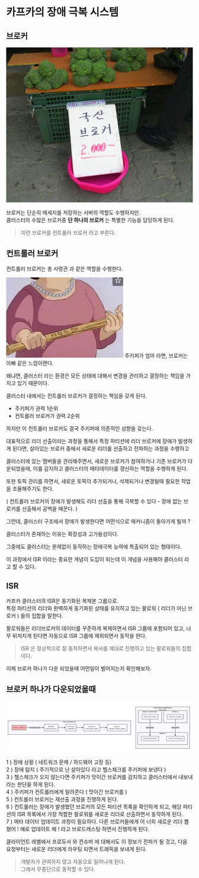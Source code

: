 # 카프카의 장애 극복 시스템

## 브로커
![브로크리](../image/broker_img.png)

브로커는 단순히 메세지를 저장하는 서버의 역할도 수행하지만.  
클러스터의 수많은 브로커중 **단 하나의 브로커** 는 특별한 기능을 담당하게 된다.  

> 이런 브로커를 컨트롤러 브로커 라고 부른다.

## 컨트롤러 브로커
컨트롤러 브로커는 총 사령관 과 같은 역할을 수행한다.  

![img_2.png](../image/broker_img2.png)
주키퍼가 엄마 라면, 브로커는 아빠 같은 느낌이랜다. 

왜냐면, 클러스터 라는 환경은 모든 상태에 대해서 변경을 관리하고 결정하는 책임을 가지고 있기 때문이다.

클러스터 내에서는 컨트롤러 브로커가 결정하는 책임을 갖게 된다.   
- 주키퍼가 권력 1순위
- 컨트롤러 브로커가 권력 2순위

하지만 이 컨트롤러 브로커도 결국 주키퍼에 의존적인 성향을 갖는다.

대표적으로 리더 선출이라는 과정을 통해서 특정 파티션에 리더 브로커에 장애가 발생하게 된다면, 
살아있는 브로커 중에서 새로운 리더를 선출하고 전파하는 과정을 수행하고 

클러스터에 있는 멤버들을 관리해주면서, 새로운 브로커가 참여하거나 기존 브로커가 다운되었을때, 
이를 감지하고 클러스터의 메타데이터를 갱신하는 역할을 수행하게 된다.

또한 토픽 관리를 하면서, 새로운 토픽이 추가되거나, 삭제되거나 변경될때 필요한 작업을 조율해주기도 한다.

( 컨트롤러 브로커의 장애가 발생해도 리더 선출을 통해 극복할 수 있다 - 장애 없는 브로커를 선출해서 공백을 매꾼다. ) 

그런데, 클러스터 구조에서 장애가 발생한다면 어떤식으로 매커니즘이 돌아가게 될까 ?


클러스터가 존재하는 이유는 확장성과 고가용성이다.

그중에도 클러스터는 문제없이 동작하는 장애극복 능력에 특출되어 있는 형태이다.

이 과정에서 ISR 이라는 중요한 개념이 도입이 되는데 이 개념을 사용해야 클러스터 라고 할 수 있다.


## ISR
카프카 클러스터의 ISR은 동기화된 복제본 그룹으로.  
특정 파티션의 리더와 완벽하게 동기화된 상태를 유지하고 있는 팔로워 ( 리더가 아닌 브로커 ) 들의 집합을 말한다.  

팔로워들은 리더브로커의 데이터를 꾸준하게 복제하면서 ISR 그룹에 포함되어 있고, 너무 뒤처지게 된다면 
자동으로 ISR 그룹에 제외되면서 동작을 한다.

> ISR 은 정상적으로 잘 동작하면서 복사를 제대로 진행하고 있는 팔로워들의 집합이다.

이제 브로커 하나가 다운 되었을때 어떤일이 벌어지는지 확인해보자. 

## 브로커 하나가 다운되었을때
![모식도](../image/broker_img_1.png)

1 ) 장애 상황 ( 네트워크 문제 / 하드웨어 고장 등)  
2 ) 장애 탐지 ( 주기적으로 난 살아있다 라고 헬스체크를 주키퍼에 보낸다  )  
3 ) 헬스체크가 오지 않는다면 주키퍼가 맛이간 브로커를 감지하고 클러스터에서 내보내라는 판단을 하게 된다.  
4 ) 주키퍼가 컨트롤러에게 알려준다 ( 맛이간 브로커를 )  
5 ) 컨트롤러 브로커는 재선출 과정을 진행하게 된다.  
6 ) 컨트롤러는 장애가 발생했던 브로커의 모든 파티션 목록을 확인하게 되고, 해당 파티션의 ISR 목록에서 가장 적합한 팔로워를 새로운 리더로 선출하면서 동작하게 된다.    
7 ) 메타 데이터 업데이트 과정이 필요하다. 다른 브로커들에게 어 너희 새로운 리더 뽑혔어 ! 얘로 업데이트 해 ! 라고 브로드캐스팅 하면서 진행하게 된다.  

클라이언트 레벨에서 프로듀서 와 컨슈머 에 대해서도 이 정보가 전파가 될 것고, 다음 요청부터는 새로운 리더에게 라우팅 되면서 트래픽을 보내게 된다.  

> 개발자가 관여하지 않고 자동으로 일어나게 된다.  
> 그래서 무중단으로 동작할 수 있다.  

